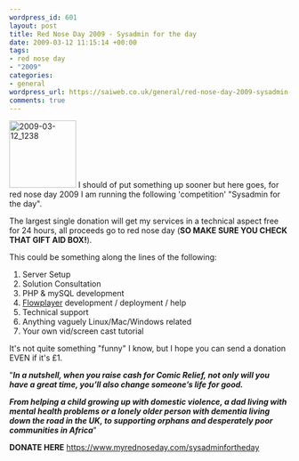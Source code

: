 ```yaml
--- 
wordpress_id: 601
layout: post
title: Red Nose Day 2009 - Sysadmin for the day
date: 2009-03-12 11:15:14 +00:00
tags: 
- red nose day
- "2009"
categories: 
- general
wordpress_url: https://saiweb.co.uk/general/red-nose-day-2009-sysadmin-for-the-day
comments: true
---
```

<img src="https://blog.oneiroi.co.uk/uploads/2009/03/2009-03-12_1238.png" alt="2009-03-12_1238" title="2009-03-12_1238" width="120" height="121" class="alignleft size-full wp-image-610" /> I should of put something up sooner but here goes, for red nose day 2009 I am running the following 'competition' "Sysadmin for the day".

The largest single donation will get my services in a technical aspect free for 24 hours, all proceeds go to red nose day (<strong>SO MAKE SURE YOU CHECK THAT GIFT AID BOX!</strong>).

This could be something along the lines of the following:

<ol>
	<li>Server Setup</li>
	<li>Solution Consultation</li>
	<li>PHP & mySQL development</li>
	<li><a href="https://www.flowplayer.org">Flowplayer</a> development / deployment / help</li>
	<li>Technical support</li>
	<li>Anything vaguely Linux/Mac/Windows related</li>
	<li>Your own vid/screen cast tutorial</li>
</ol>

It's not quite something "funny" I know, but I hope you can send a donation EVEN if it's £1.

"<strong><em>In a nutshell, when you raise cash for Comic Relief, not only will you have a great time, you’ll also change someone’s life for good.

From helping a child growing up with domestic violence, a dad living with mental health problems or a lonely older person with dementia living down the road in the UK, to supporting orphans and desperately poor communities in Africa</em></strong>"

<strong>DONATE HERE</strong>
<a href="https://www.myrednoseday.com/sysadminfortheday">
https://www.myrednoseday.com/sysadminfortheday</a>


